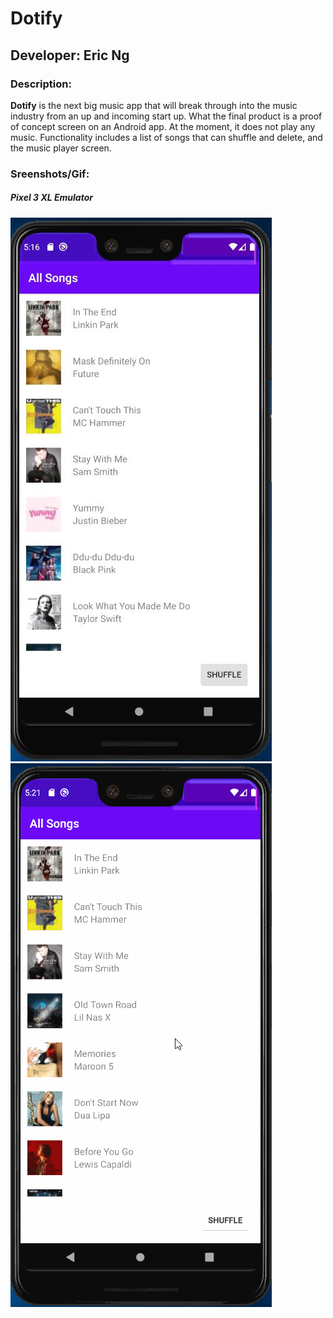 # Dotify

## Developer: Eric Ng

### Description:
**Dotify** is the next big music app that will break through into the music industry from an up and incoming start up. What the final product is a proof of concept screen on an Android app. At the moment, it does not play any music. Functionality includes a list of songs that can shuffle and delete, and the music player screen.
  
### Sreenshots/Gif:

##### Pixel 3 XL Emulator
<img src="https://github.com/ericngg/Dotify/blob/hw2/extras/hw2/Screenshot.JPG" alt="emulator" /> ![Pixel 3XL Emulator](https://github.com/ericngg/Dotify/blob/hw2/extras/hw2/capture.gif)
